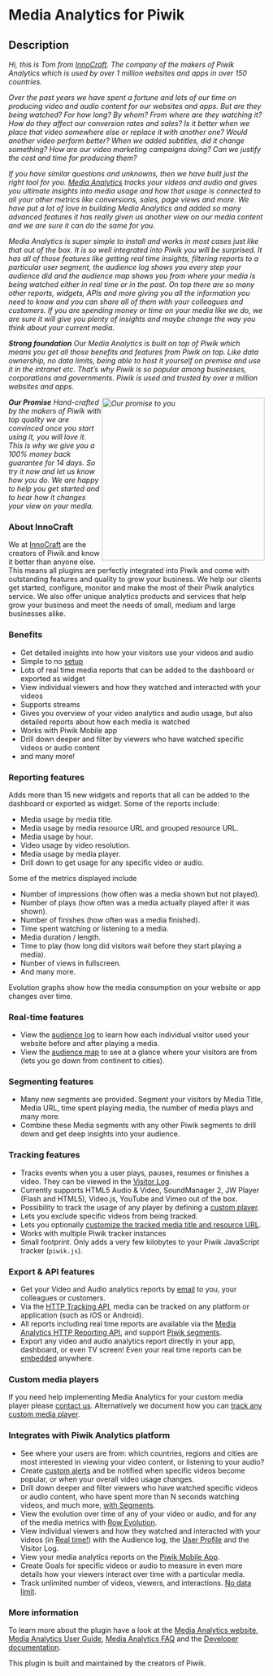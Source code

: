 # Media Analytics for Piwik

## Description

*Hi, this is Tom from [InnoCraft](https://www.innocraft.com). The company of the makers of Piwik Analytics which is used by over 1 million websites and apps in over 150 countries.* 

*Over the past years we have spent a fortune and lots of our time on producing video and audio content for our websites 
and apps. But are they being watched? For how long? By whom? From where are they watching it? How do they affect our 
conversion rates and sales? Is it better when we place that video somewhere else or replace it with another one? 
Would another video perform better? When we added subtitles, did it change something? How are our video marketing campaigns doing? Can we justify the cost and time for producing them?*

*If you have similar questions and unknowns, then we have built just the right tool for you. [Media Analytics](https://www.media-analytics.net) tracks your videos and audio and gives you ultimate insights into media usage and how that usage is connected to all your other metrics like conversions, sales, page views and more. We have put a lot of love in building Media Analytics and added so many advanced features it has really given us another view on our media content and we are sure it can do the same for you.* 

*Media Analytics is super simple to install and works in most cases just like that out of the box. 
It is so well integrated into Piwik you will be surprised. It has all of those features like getting real time 
insights, filtering reports to a particular user segment, the audience log shows you every step your audience 
did and the audience map shows you from where your media is being watched either in real time or in the past.
On top there are so many other reports, widgets, APIs and more giving you all the information you need to know and you can 
share all of them with your colleagues and customers. If you are spending money or time on your media like we do, we are sure it will give you plenty of insights and maybe change the way you think about your current media.*

***Strong foundation*** *Our Media Analytics is built on top of Piwik which means you get all those benefits and features from Piwik on top. Like data ownership, no data limits, being able to host it yourself on premise and use it in the intranet etc. That’s why Piwik is so popular among businesses, corporations and governments. Piwik is used and trusted by over a million websites and apps.*

***Our Promise*** *<img src="https://www.innocraft.com/innocraft/our_promise.jpg" style="width:320px;float:right;margin-bottom: 10px;" alt="Our promise to you">Hand-crafted by the makers of Piwik with top quality we are convinced once you start using it, you will love it. This is why we give you a 100% money back guarantee for 14 days. So try it now and let us know how you do. We are happy to help you get started and to hear how it changes your view on your media.*

### About InnoCraft

We at [InnoCraft](https://www.innocraft.com) are the creators of Piwik and know it better than anyone else. This means all plugins are perfectly integrated into Piwik and come with outstanding features and quality to grow your business. We help our clients get started, configure, monitor and make the most of their Piwik analytics service. We also offer unique analytics products and services that help grow your business and meet the needs of small, medium and large businesses alike.

### Benefits
* Get detailed insights into how your visitors use your videos and audio
* Simple to no [setup](https://developer.piwik.org/guides/media-analytics/setup)
* Lots of real time media reports that can be added to the dashboard or exported as widget
* View individual viewers and how they watched and interacted with your videos
* Supports streams
* Gives you overview of your video analytics and audio usage, but also detailed reports about how each media is watched    
* Works with Piwik Mobile app
* Drill down deeper and filter by viewers who have watched specific videos or audio content
* and many more!

### Reporting features
Adds more than 15 new widgets and reports that all can be added to the dashboard or exported as widget. Some of the reports include:

* Media usage by media title.
* Media usage by media resource URL and grouped resource URL.
* Media usage by hour.
* Video usage by video resolution.
* Media usage by media player.
* Drill down to get usage for any specific video or audio. 

Some of the metrics displayed include

* Number of impressions (how often was a media shown but not played).
* Number of plays (how often was a media actually played after it was shown).
* Number of finishes (how often was a media finished).
* Time spent watching or listening to a media.
* Media duration / length.
* Time to play (how long did visitors wait before they start playing a media).
* Nunber of views in fullscreen.
* And many more.

Evolution graphs show how the media consumption on your website or app changes over time.

 
### Real-time features
* View the [audience log](https://piwik.org/docs/media-analytics/#audience-log) to learn how each individual visitor used your website before and after playing a media.
* View the [audience map](https://piwik.org/docs/media-analytics/#audience-map) to see at a glance where your visitors are from (lets you go down from continent to cities).

### Segmenting features
* Many new segments are provided. Segment your visitors by Media Title, Media URL, time spent playing media, the number of media plays and many more.
* Combine these Media segments with any other Piwik segments to drill down and get deep insights into your audience.

### Tracking features
* Tracks events when you a user plays, pauses, resumes or finishes a video. They can be viewed in the [Visitor Log](https://piwik.org/docs/user-profile/).
* Currently supports HTML5 Audio & Video, SoundManager 2, JW Player (Flash and HTML5), Video.js, YouTube and Vimeo out of the box.
* Possibility to track the usage of any player by defining a [custom player](https://developer.piwik.org/guides/media-analytics/custom-player).
* Lets you exclude specific videos from being tracked.
* Lets you optionally [customize the tracked media title and resource URL](https://developer.piwik.org/guides/media-analytics/options).
* Works with multiple Piwik tracker instances
* Small footprint. Only adds a very few kilobytes to your Piwik JavaScript tracker (`piwik.js`). 

### Export & API features 
* Get your Video and Audio analytics reports by [email](https://piwik.org/docs/email-reports/) to you, your colleagues or customers. 
* Via the [HTTP Tracking API](https://developer.piwik.org/api-reference/tracking-api), media can be tracked on any platform or application (such as iOS or Android).
* All reports including real time reports are available via the [Media Analytics HTTP Reporting API](https://developer.piwik.org/api-reference/reporting-api#MediaAnalytics), and support [Piwik segments](https://piwik.org/docs/segmentation/).
* Export any video and audio analytics report directly in your app, dashboard, or even TV screen! Even your real time reports can be [embedded](https://piwik.org/docs/embed-piwik-report/) anywhere. 

### Custom media players

If you need help implementing Media Analytics for your custom media player please [contact us](https://piwik.org/support).
Alternatively we document how you can [track any custom media player](https://developer.piwik.org/guides/media-analytics/custom-player).

### Integrates with Piwik Analytics platform

* See where your users are from: which countries, regions and cities are most interested in viewing your video content, or listening to your audio?
* Create [custom alerts](https://plugins.piwik.org/CustomAlerts) and be notified when specific videos become popular, or when your overall video usage changes.
* Drill down deeper and filter viewers who have watched specific videos or audio content, who have spent more than N seconds watching videos, and much more, [with Segments](https://piwik.org/docs/segmentation/).
* View the evolution over time of any of your video or audio, and for any of the media metrics with [Row Evolution](https://piwik.org/docs/row-evolution/).
* View individual viewers and how they watched and interacted with your videos (in [Real time!](https://piwik.org/docs/real-time/)) with the Audience log, the [User Profile](https://piwik.org/docs/user-profile/) and the Visitor Log.
* View your media analytics reports on the [Piwik Mobile App](https://piwik.org/mobile/).
* Create Goals for specific videos or audio to measure in even more details how your viewers interact over time with a particular media.
* Track unlimited number of videos, viewers, and interactions. [No data limit](https://piwik.org/docs/data-limits/).

### More information

To learn more about the plugin have a look at the [Media Analytics website](https://www.media-analytics.net), 
[Media Analytics User Guide](https://piwik.org/docs/media-analytics/), 
[Media Analytics FAQ](https://piwik.org/faq/media-analytics/) and 
the [Developer documentation](https://developer.piwik.org/guides/media-analytics).

This plugin is built and maintained by the creators of Piwik.

